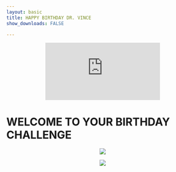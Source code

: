 ```yaml
---
layout: basic
title: HAPPY BIRTHDAY DR. VINCE
show_downloads: FALSE

---
```


<p align="center"> 
  <iframe src="https://www.youtube.com/embed/AfkNo3kTqAs" frameborder="0" allow="accelerometer; autoplay; encrypted-media; gyroscope; picture-in-picture" allowfullscreen class="vid"></iframe> </p>

# WELCOME TO YOUR BIRTHDAY CHALLENGE 

<p align="center"> <img class="prof" src="https://merrickmath.github.io/R11.png">   </p>

<p align="center"> <img class="prof" src="https://merrickmath.github.io/T11Final.png">   </p>
